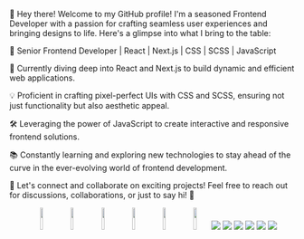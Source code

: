 
👋 Hey there! 
Welcome to my GitHub profile! 
I'm a seasoned Frontend Developer with a passion for crafting seamless user experiences and bringing designs to life. 
Here's a glimpse into what I bring to the table:

🚀 Senior Frontend Developer | React | Next.js | CSS | SCSS | JavaScript

🔭 Currently diving deep into React and Next.js to build dynamic and efficient web applications.

💡 Proficient in crafting pixel-perfect UIs with CSS and SCSS, ensuring not just functionality but also aesthetic appeal.

🛠️ Leveraging the power of JavaScript to create interactive and responsive frontend solutions.

📚 Constantly learning and exploring new technologies to stay ahead of the curve in the ever-evolving world of frontend development.

🌟 Let's connect and collaborate on exciting projects! Feel free to reach out for discussions, collaborations, or just to say hi! 🌟

<div align="center">
  <img src="https://cdn.jsdelivr.net/gh/devicons/devicon/icons/html5/html5-original.svg" style="width: 10%"/>
  <img src="https://cdn.jsdelivr.net/gh/devicons/devicon/icons/css3/css3-original.svg" style="width: 10%"/>
  <img src="https://cdn.jsdelivr.net/gh/devicons/devicon/icons/javascript/javascript-original.svg" style="width: 10%"/>
  <img src="https://cdn.jsdelivr.net/gh/devicons/devicon/icons/react/react-original.svg" style="width: 10%"/>
  <img src="https://cdn.jsdelivr.net/gh/devicons/devicon/icons/typescript/typescript-original.svg" style="width: 10%"/>
  <img src="https://cdn.jsdelivr.net/gh/devicons/devicon/icons/wordpress/wordpress-original.svg" style="width: 10%"/>
  <img src="https://cdn.jsdelivr.net/gh/devicons/devicon@latest/icons/php/php-original.svg" />
  <img src="https://cdn.jsdelivr.net/gh/devicons/devicon@latest/icons/bootstrap/bootstrap-original.svg" />
  <img src="https://cdn.jsdelivr.net/gh/devicons/devicon@latest/icons/foundation/foundation-original.svg" />
  <img src="https://cdn.jsdelivr.net/gh/devicons/devicon@latest/icons/sass/sass-original.svg" />
  <img src="https://cdn.jsdelivr.net/gh/devicons/devicon@latest/icons/tailwindcss/tailwindcss-original.svg" />
  <img src="https://cdn.jsdelivr.net/gh/devicons/devicon@latest/icons/photoshop/photoshop-original.svg" />
</div>

